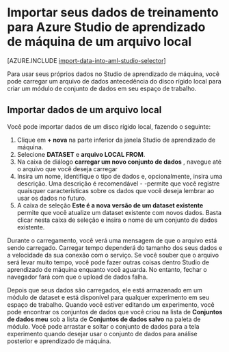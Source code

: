 <properties
    pageTitle="Importar dados para Studio de aprendizado de máquina de um arquivo local | Microsoft Azure"
    description="Como importar seus dados de treinamento do Azure Studio de aprendizado de máquina de um arquivo local."
    keywords="Importar dados, formato de dados, tipos de dados, fontes de dados, dados de treinamento"
    services="machine-learning"
    documentationCenter=""
    authors="garyericson"
    manager="jhubbard"
    editor="cgronlun"/>

<tags
    ms.service="machine-learning"
    ms.workload="data-services"
    ms.tgt_pltfrm="na"
    ms.devlang="na"
    ms.topic="article"
    ms.date="09/16/2016"
    ms.author="garye;bradsev" />


# <a name="import-your-training-data-into-azure-machine-learning-studio-from-a-local-file"></a>Importar seus dados de treinamento para Azure Studio de aprendizado de máquina de um arquivo local

[AZURE.INCLUDE [import-data-into-aml-studio-selector](../../includes/machine-learning-import-data-into-aml-studio.md)]


Para usar seus próprios dados no Studio de aprendizado de máquina, você pode carregar um arquivo de dados antecedência do disco rígido local para criar um módulo de conjunto de dados em seu espaço de trabalho. 


## <a name="import-data-from-a-local-file"></a>Importar dados de um arquivo local

Você pode importar dados de um disco rígido local, fazendo o seguinte:

1. Clique em **+ nova** na parte inferior da janela Studio de aprendizado de máquina.
2. Selecione **DATASET** e **arquivo LOCAL FROM**.
3. Na caixa de diálogo **carregar um novo conjunto de dados** , navegue até o arquivo que você deseja carregar
4. Insira um nome, identifique o tipo de dados e, opcionalmente, insira uma descrição. Uma descrição é recomendável - -permite que você registre quaisquer características sobre os dados que você deseja lembrar ao usar os dados no futuro.
5. A caixa de seleção **Este é a nova versão de um dataset existente** permite que você atualize um dataset existente com novos dados. Basta clicar nesta caixa de seleção e insira o nome de um conjunto de dados existente.

Durante o carregamento, você verá uma mensagem de que o arquivo está sendo carregado. Carregar tempo dependerá do tamanho dos seus dados e a velocidade da sua conexão com o serviço.
Se você souber que o arquivo será levar muito tempo, você pode fazer outras coisas dentro Studio de aprendizado de máquina enquanto você aguarda. No entanto, fechar o navegador fará com que o upload de dados falha.

Depois que seus dados são carregados, ele está armazenado em um módulo de dataset e está disponível para qualquer experimento em seu espaço de trabalho.
Quando você estiver editando um experimento, você pode encontrar os conjuntos de dados que você criou na lista de **Conjuntos de dados meu** sob a lista de **Conjuntos de dados salvo** na paleta de módulo. Você pode arrastar e soltar o conjunto de dados para a tela experimento quando desejar usar o conjunto de dados para análise posterior e aprendizado de máquina.



